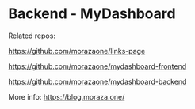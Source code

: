 # Backend - MyDashboard

Related repos:

https://github.com/morazaone/links-page

https://github.com/morazaone/mydashboard-frontend

https://github.com/morazaone/mydashboard-backend

More info: https://blog.moraza.one/

